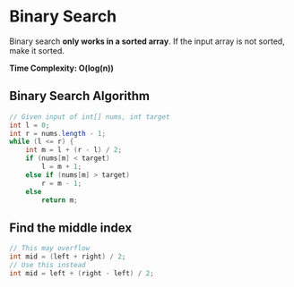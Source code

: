 # Binary Search
Binary search **only works in a sorted array**. If the input array is not sorted, make it sorted.

**Time Complexity: O(log(n))**

## Binary Search Algorithm
```java
// Given input of int[] nums, int target
int l = 0;
int r = nums.length - 1;
while (l <= r) {
    int m = l + (r - l) / 2;
    if (nums[m] < target)
        l = m + 1;
    else if (nums[m] > target)
        r = m - 1;
    else
        return m;
```

## Find the middle index
```java
// This may overflow
int mid = (left + right) / 2;
// Use this instead
int mid = left + (right - left) / 2;
```
